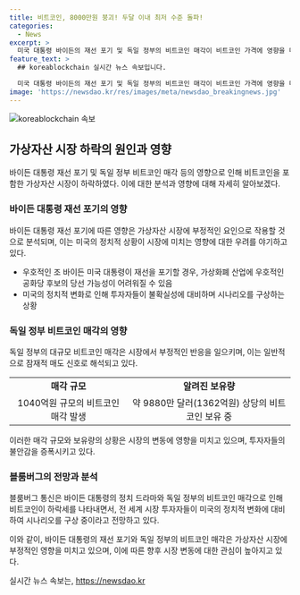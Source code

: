 ```yaml
---
title: 비트코인, 8000만원 붕괴! 두달 이내 최저 수준 돌파!
categories:
  - News
excerpt: >
  미국 대통령 바이든의 재선 포기 및 독일 정부의 비트코인 매각이 비트코인 가격에 영향을 미쳤다. 이로 인해 비트코인은 8000만원을 밑돌며 4.21% 하락하였고, 다른 가상자산들도 하락세를 보였다. 바이든의 재선 포기는 가상화폐 산업에 미치는 영향을 우려케 하며, 독일 정부의 대규모 비트코인 매각은 가격을 더욱 부추겼다. 이는 일반적으로 매도 신호로 해석되며, 이러한 상황은 투자자들에게 불안감을 야기시키고 있다.
feature_text: >
  ## koreablockchain 실시간 뉴스 속보입니다.

  미국 대통령 바이든의 재선 포기 및 독일 정부의 비트코인 매각이 비트코인 가격에 영향을 미쳤다. 이로 인해 비트코인은 8000만원을 밑돌며 4.21% 하락하였고, 다른 가상자산들도 하락세를 보였다. 바이든의 재선 포기는 가상화폐 산업에 미치는 영향을 우려케 하며, 독일 정부의 대규모 비트코인 매각은 가격을 더욱 부추겼다. 이는 일반적으로 매도 신호로 해석되며, 이러한 상황은 투자자들에게 불안감을 야기시키고 있다.
image: 'https://newsdao.kr/res/images/meta/newsdao_breakingnews.jpg'
---
```


<p><img src="https://newsdao.kr/res/images/meta/newsdao_breakingnews.jpg" alt="koreablockchain 속보" /></p>

<h2 data-ke-size="size26">가상자산 시장 하락의 원인과 영향</h2>

<p data-ke-size="size16">바이든 대통령 재선 포기 및 독일 정부 비트코인 매각 등의 영향으로 인해 비트코인을 포함한 가상자산 시장이 하락하였다. 이에 대한 분석과 영향에 대해 자세히 알아보겠다.</p>

<h3><b>바이든 대통령 재선 포기의 영향</b></h3>

<p data-ke-size="size16">바이든 대통령 재선 포기에 따른 영향은 가상자산 시장에 부정적인 요인으로 작용할 것으로 분석되며, 이는 미국의 정치적 상황이 시장에 미치는 영향에 대한 우려를 야기하고 있다.</p>

<ul>
    <li>우호적인 조 바이든 미국 대통령이 재선을 포기할 경우, 가상화폐 산업에 우호적인 공화당 후보의 당선 가능성이 어려워질 수 있음</li>
    <li>미국의 정치적 변화로 인해 투자자들이 불확실성에 대비하며 시나리오를 구상하는 상황</li>
</ul>

<h3><b>독일 정부 비트코인 매각의 영향</b></h3>

<p data-ke-size="size16">독일 정부의 대규모 비트코인 매각은 시장에서 부정적인 반응을 일으키며, 이는 일반적으로 잠재적 매도 신호로 해석되고 있다.</p>

<table>
    <tr>
        <td style="text-align: center; height: 17px;"><b>매각 규모</b></td>
        <td style="text-align: center; height: 17px;"><b>알려진 보유량</b></td>
    </tr>
    <tr>
        <td style="text-align: center; height: 17px;">1040억원 규모의 비트코인 매각 발생</td>
        <td style="text-align: center; height: 17px;">약 9880만 달러(1362억원) 상당의 비트코인 보유 중</td>
    </tr>
</table>

<p data-ke-size="size16">이러한 매각 규모와 보유량의 상황은 시장의 변동에 영향을 미치고 있으며, 투자자들의 불안감을 증폭시키고 있다.</p>

<h3><b>블룸버그의 전망과 분석</b></h3>

<p data-ke-size="size16">블룸버그 통신은 바이든 대통령의 정치 드라마와 독일 정부의 비트코인 매각으로 인해 비트코인이 하락세를 나타내면서, 전 세계 시장 투자자들이 미국의 정치적 변화에 대비하여 시나리오를 구상 중이라고 전망하고 있다.</p>

<p>이와 같이, 바이든 대통령의 재선 포기와 독일 정부의 비트코인 매각은 가상자산 시장에 부정적인 영향을 미치고 있으며, 이에 따른 향후 시장 변동에 대한 관심이 높아지고 있다.</p>
실시간 뉴스 속보는, <a href="https://newsdao.kr" rel="dofollow">https://newsdao.kr</a>


